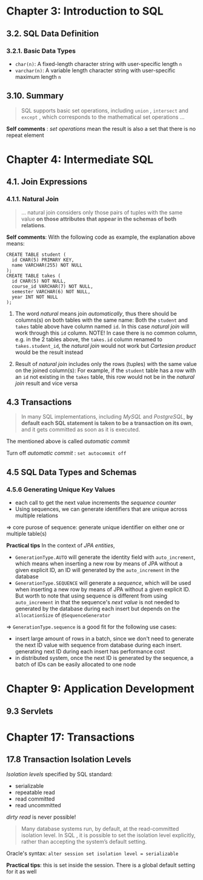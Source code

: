 # Chapter 3: Introduction to SQL
## 3.2. SQL Data Definition
### 3.2.1. Basic Data Types
* `char(n)`: A fixed-length character string with user-specific length `n`
* `varchar(n)`: A variable length character string with user-specific maximum length `n`
## 3.10. Summary
> SQL supports basic set operations, including `union` , `intersect` and `except` , which corresponds to the mathematical set operations ...

**Self comments** : *set operations* mean the result is also a set that there is no repeat element
# Chapter 4: Intermediate SQL
## 4.1. Join Expressions
### 4.1.1. Natural Join
> ... natural join considers only those pairs of tuples with the same value **on those attributes that appear in the schemas of both relations**.

**Self comments**: With the following code as example, the explanation above means:

```
CREATE TABLE student (
  id CHAR(5) PRIMARY KEY,
  name VARCHAR(255) NOT NULL
);
CREATE TABLE takes (
  id CHAR(5) NOT NULL,
  course_id VARCHAR(7) NOT NULL,
  semester VARCHAR(6) NOT NULL,
  year INT NOT NULL
);
```

1. The word *natural* means join *automatically*, thus there should be columns(s) on both tables with the same name: Both the `student` and `takes` table above have column named `id`. In this case *natural join* will work through this `id` column. NOTE! In case there is no common column, e.g. in the 2 tables above, the `takes.id` column renamed to `takes.student_id`, the *natural join* would not work but *Cartesian product* would be the result instead

2. Result of *natural join* includes only the rows (tuples) with the same value on the joined column(s): For example, if the `student` table has a row with an `id` not existing in the `takes` table, this row would not be in the *natural join* result and vice versa

## 4.3 Transactions

> In many SQL implementations, including *MySQL* and *PostgreSQL*, **by default each SQL statement is taken to be a transaction on its own**, and it gets committed as soon as it is executed. 

The mentioned above is called *automatic commit*

Turn off *automatic commit* : `set autocommit off`

## 4.5 SQL Data Types and Schemas
### 4.5.6 Generating Unique Key Values
* each call to get the next value increments the *sequence counter*
* Using sequences, we can generate identifiers that are unique across multiple relations

=> core purose of sequence: generate unique identifier on either one or multiple table(s)

**Practical tips**
In the context of *JPA entities*, 

* `GenerationType.AUTO` will generate the identity field with `auto_increment`, which means when inserting a new row by means of JPA without a given explicit ID, an ID will generated by the `auto_increment` in the database
* `GenerationType.SEQUENCE` will generate a *sequence*, which will be used when inserting a new row by means of JPA without a given explicit ID. But worth to note that using sequence is different from using `auto_increment` in that the sequence's *next value* is not needed to generated by the database during each insert but depends on the `allocationSize` of `@SequenceGenerator`

=> `GenerationType.sequence` is a good fit for the following use cases:

* insert large amount of rows in a batch, since we don't need to generate the next ID value with sequence from database during each insert. generating next ID during each insert has performance cost
* in distributed system, once the next ID is generated by the sequence, a batch of IDs can be easily allocated to one node

# Chapter 9: Application Development
## 9.3 Servlets



# Chapter 17: Transactions
## 17.8 Transaction Isolation Levels
*Isolation levels* specified by SQL standard:

* serializable
* repeatable read
* read committed
* read uncommitted

*dirty read* is never possible!

> Many database systems run, by default, at the read-committed isolation level. In SQL , it is possible to set the isolation level explicitly, rather than accepting the system’s default setting.

Oracle's syntax: `alter session set isolation level = serializable` 

**Practical tips**: this is set inside the session. There is a global default setting for it as well

 
